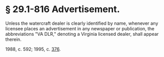 # § 29.1-816 Advertisement.

<p>Unless the watercraft dealer is clearly identified by name, whenever any licensee places an advertisement in any newspaper or publication, the abbreviations "VA DLR," denoting a Virginia licensed dealer, shall appear therein.</p><p>1988, c. 592; 1995, c. <a href='http://lis.virginia.gov/cgi-bin/legp604.exe?951+ful+CHAP0376'>376</a>.</p>